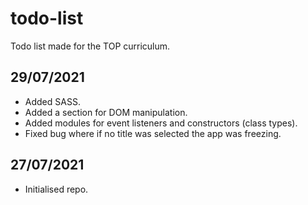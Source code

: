 # todo-list

Todo list made for the TOP curriculum.

## 29/07/2021

- Added SASS.
- Added a section for DOM manipulation.
- Added modules for event listeners and constructors (class types).
- Fixed bug where if no title was selected the app was freezing.

## 27/07/2021

- Initialised repo.